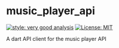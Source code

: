 # music_player_api

[![style: very good analysis][very_good_analysis_badge]][very_good_analysis_link]
[![License: MIT][license_badge]][license_link]

A dart API client for the music player API

[license_badge]: https://img.shields.io/badge/license-MIT-blue.svg
[license_link]: https://opensource.org/licenses/MIT
[very_good_analysis_badge]: https://img.shields.io/badge/style-very_good_analysis-B22C89.svg
[very_good_analysis_link]: https://pub.dev/packages/very_good_analysis

